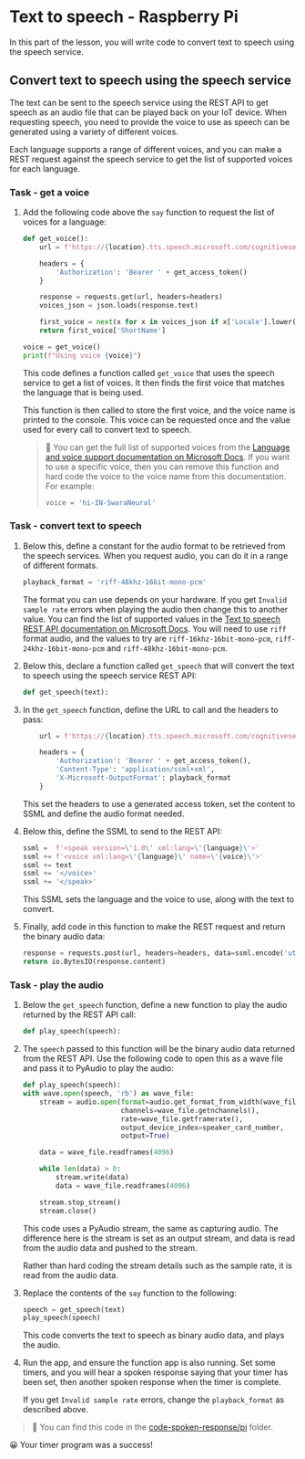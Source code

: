 # Text to speech - Raspberry Pi

In this part of the lesson, you will write code to convert text to speech using the speech service.

## Convert text to speech using the speech service

The text can be sent to the speech service using the REST API to get speech as an audio file that can be played back on your IoT device. When requesting speech, you need to provide the voice to use as speech can be generated using a variety of different voices.

Each language supports a range of different voices, and you can make a REST request against the speech service to get the list of supported voices for each language.

### Task - get a voice

1. Add the following code above the `say` function to request the list of voices for a language:

    ```python
    def get_voice():
        url = f'https://{location}.tts.speech.microsoft.com/cognitiveservices/voices/list'
    
        headers = {
            'Authorization': 'Bearer ' + get_access_token()
        }
    
        response = requests.get(url, headers=headers)
        voices_json = json.loads(response.text)
    
        first_voice = next(x for x in voices_json if x['Locale'].lower() == language.lower() and x['VoiceType'] == 'Neural')
        return first_voice['ShortName']
    
    voice = get_voice()
    print(f"Using voice {voice}")
    ```

    This code defines a function called `get_voice` that uses the speech service to get a list of voices. It then finds the first voice that matches the language that is being used.

    This function is then called to store the first voice, and the voice name is printed to the console. This voice can be requested once and the value used for every call to convert text to speech.

    > 💁 You can get the full list of supported voices from the [Language and voice support documentation on Microsoft Docs](https://docs.microsoft.com/azure/cognitive-services/speech-service/language-support?WT.mc_id=academic-17441-jabenn#text-to-speech). If you want to use a specific voice, then you can remove this function and hard code the voice to the voice name from this documentation. For example:
    >
    > ```python
    > voice = 'hi-IN-SwaraNeural'
    > ```

### Task - convert text to speech

1. Below this, define a constant for the audio format to be retrieved from the speech services. When you request audio, you can do it in a range of different formats.

    ```python
    playback_format = 'riff-48khz-16bit-mono-pcm'
    ```

    The format you can use depends on your hardware. If you get `Invalid sample rate` errors when playing the audio then change this to another value. You can find the list of supported values in the [Text to speech REST API documentation on Microsoft Docs](https://docs.microsoft.com/azure/cognitive-services/speech-service/rest-text-to-speech?WT.mc_id=academic-17441-jabenn#audio-outputs). You will need to use `riff` format audio, and the values to try are `riff-16khz-16bit-mono-pcm`, `riff-24khz-16bit-mono-pcm` and `riff-48khz-16bit-mono-pcm`.

1. Below this, declare a function called `get_speech` that will convert the text to speech using the speech service REST API:

    ```python
    def get_speech(text):
    ```

1. In the `get_speech` function, define the URL to call and the headers to pass:

    ```python
        url = f'https://{location}.tts.speech.microsoft.com/cognitiveservices/v1'
    
        headers = {
            'Authorization': 'Bearer ' + get_access_token(),
            'Content-Type': 'application/ssml+xml',
            'X-Microsoft-OutputFormat': playback_format
        }
    ```

    This set the headers to use a generated access token, set the content to SSML and define the audio format needed.

1. Below this, define the SSML to send to the REST API:

    ```python
    ssml =  f'<speak version=\'1.0\' xml:lang=\'{language}\'>'
    ssml += f'<voice xml:lang=\'{language}\' name=\'{voice}\'>'
    ssml += text
    ssml += '</voice>'
    ssml += '</speak>'
    ```

    This SSML sets the language and the voice to use, along with the text to convert.

1. Finally, add code in this function to make the REST request and return the binary audio data:

    ```python
    response = requests.post(url, headers=headers, data=ssml.encode('utf-8'))
    return io.BytesIO(response.content)
    ```

### Task - play the audio

1. Below the `get_speech` function, define a new function to play the audio returned by the REST API call:

    ```python
    def play_speech(speech):
    ```

1. The `speech` passed to this function will be the binary audio data returned from the REST API. Use the following code to open this as a wave file and pass it to PyAudio to play the audio:

    ```python
    def play_speech(speech):
    with wave.open(speech, 'rb') as wave_file:
        stream = audio.open(format=audio.get_format_from_width(wave_file.getsampwidth()),
                            channels=wave_file.getnchannels(),
                            rate=wave_file.getframerate(),
                            output_device_index=speaker_card_number,
                            output=True)

        data = wave_file.readframes(4096)

        while len(data) > 0:
            stream.write(data)
            data = wave_file.readframes(4096)

        stream.stop_stream()
        stream.close()
    ```

    This code uses a PyAudio stream, the same as capturing audio. The difference here is the stream is set as an output stream, and data is read from the audio data and pushed to the stream.

    Rather than hard coding the stream details such as the sample rate, it is read from the audio data.

1. Replace the contents of the `say` function to the following:

    ```python
    speech = get_speech(text)
    play_speech(speech)
    ```

    This code converts the text to speech as binary audio data, and plays the audio.

1. Run the app, and ensure the function app is also running. Set some timers, and you will hear a spoken response saying that your timer has been set, then another spoken response when the timer is complete.

    If you get `Invalid sample rate` errors, change the `playback_format` as described above.

> 💁 You can find this code in the [code-spoken-response/pi](code-spoken-response/pi) folder.

😀 Your timer program was a success!
